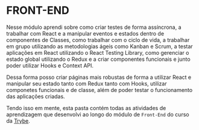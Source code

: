 # FRONT-END

Nesse módulo aprendi sobre como criar testes de forma assíncrona, a trabalhar com React e a manipular eventos e estados dentro de componentes de Classes, como trabalhar com o ciclo de vida, a trabalhar em grupo utilizando as metodologias ágeis como Kanban e Scrum, a testar aplicações em React utilizando o React Testing Library, como gerenciar o estado global utilizando o Redux e a criar componentes funcionais e junto poder utilizar Hooks e Context API.

Dessa forma posso criar páginas mais robustas de forma a utilizar React e manipular seu estado tanto com Redux tanto com Hooks, utilizar componetes funcionais e de classe, além de poder testar o funcionamento das aplicações criadas.

Tendo isso em mente, esta pasta contém todas as atividades de aprendizagem que desenvolvi ao longo do módulo de `Front-End` do curso da [Trybe](https://www.betrybe.com/).
